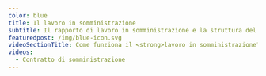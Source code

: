 ```yaml
---
color: blue
title: Il lavoro in somministrazione
subtitle: Il rapporto di lavoro in somministrazione e la struttura del contratto
featuredpost: /img/blue-icon.svg
videoSectionTitle: Come funziona il <strong>lavoro in somministrazione?</strong>
videos:
  - Contratto di somministrazione
---
```

